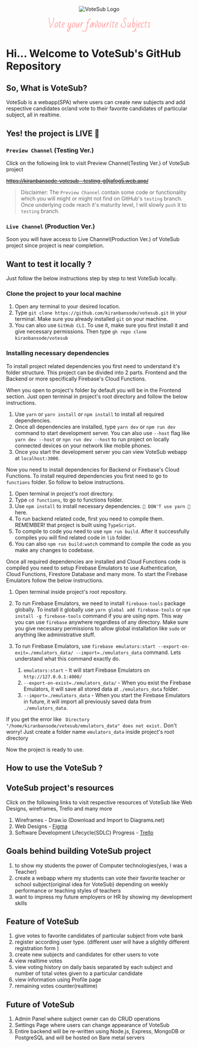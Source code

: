 <p align="center">
<img  width="550px"src="https://github.com/kiranbansode/votesub/blob/testing/src/assets/svg/logo.votesub.darker.svg" alt="VoteSub Logo">
</p>

<p align="center">
<img width="275px" src="https://github.com/kiranbansode/votesub/blob/testing/src/assets/svg/caption.votesub.svg" alt="VoteSub Logo">
</p>

# Hi... Welcome to VoteSub's GitHub Repository

## So, What is VoteSub?

VoteSub is a webapp(SPA) where users can create new subjects and add respective candidates or/and vote to their favorite candidates of particular subject, all in realtime.

## Yes! the project is LIVE 🔴

### `Preview Channel` (Testing Ver.)

Click on the following link to visit Preview Channel(Testing Ver.) of VoteSub project <br/>

~~https://kiranbansode-votesub--testing-g9jafog5.web.app/~~

> Disclaimer: The `Preview Channel` contain some code or functionality which you will might or might not find on GitHub's `testing` branch. Once underlying code reach it's maturity level, I will slowly `push` it to `testing` branch.

### `Live Channel` (Production Ver.)

Soon you will have access to Live Channel(Production Ver.) of VoteSub project since project is near completion.

## Want to test it locally ?

Just follow the below instructions step by step to test VoteSub locally.

### Clone the project to your local machine

1. Open any terminal to your desired location.
2. Type `git clone https://github.com/kiranbansode/votesub.git` in your terminal. Make sure you already installed `git` on your machine.
3. You can also use `GitHub CLI`. To use it, make sure you first install it and give necessary permissions. Then type `gh repo clone kiranbansode/votesub`

### Installing necessary dependencies

To install project related dependencies you first need to understand it's folder structure. This project can be divided into 2 parts. Frontend and the Backend or more specifically Firebase's Cloud Functions.

When you open to project's folder by default you will be in the Frontend section. Just open terminal in project's root directory
and follow the below instructions.

1. Use `yarn` or `yarn install` or `npm install` to install all required dependencies.
2. Once all dependencies are installed, type `yarn dev` or `npm run dev` command to start development server. You can also use `--host` flag like `yarn dev --host` or `npn run dev --host` to run project on locally connected devices on your network like mobile phones.
3. Once you start the development server you can view VoteSub webapp at `localhost:3000`.

Now you need to install dependencies for Backend or Firebase's Cloud Functions. To install required dependencies you first need to go to `functions` folder. So follow to below instructions.

1. Open terminal in project's root directory.
2. Type `cd functions`, to go to functions folder.
3. Use `npm install` to install necessary dependencies. `🛑 DON'T use yarn 🛑` here.
4. To run backend related code, first you need to compile them. REMEMBER! that project is built using `TypeScript`.
5. To compile to code you need to use `npm run build`. After it successfully compiles you will find related code in `lib` folder.
6. You can also `npm run build:watch` command to compile the code as you make any changes to codebase.

Once all required dependencies are installed and Cloud Functions code is compiled you need to setup Firebase Emulators to use Authentication, Cloud Functions, Firestore Database and many more. To start the Firebase Emulators follow the below instructions.

1. Open terminal inside project's root repository.
2. To run Firebase Emulators, we need to install `firebase-tools` package globally. To install it globally use `yarn global add firebase-tools` or `npm install -g firebase-tools` command if you are using npm. This way you can use `firebase` anywhere regardless of any directory. Make sure you give necessary permissions to allow global installation like `sudo` or anything like administrative stuff.
3. To run Firebase Emulators, use `firebase emulators:start --export-on-exit=./emulators_data/ --import=./emulators_data` command. Lets understand what this command exactly do.

    1. `emulators:start` - It will start Firebase Emulators on `http://127.0.0.1:4000/`
    2. `--export-on-exist=./emulators_data/` - When you exist the Firebase Emulators, it will save all stored data at `./emulators_data` folder.
    3. `--import=./emulators_data` - When you start the Firebase Emulators in future, it will import all previously saved data from `./emulators_data`.

If you get the error like ` Directory "/home/kiranbansode/votesub/emulators_data" does not exist.` Don't worry! Just create a folder name `emulators_data` inside project's root directory

Now the project is ready to use.

## How to use the VoteSub ?

## VoteSub project's resources

Click on the following links to visit respective resources of VoteSub like Web Designs, wireframes, Trello and many more

1. Wireframes - Draw.io (Download and Import to Diagrams.net)
2. Web Designs - [Figma](https://www.figma.com/file/ibh6SGKzcY9jgaTqusZy7b/VoteSub?node-id=0%3A1&t=ORjBKFnRpITWmJ6e-1)
3. Software Development Lifecycle(SDLC) Progress - [Trello](https://trello.com/b/dPmDCweY)

## Goals behind building VoteSub project

1. to show my students the power of Computer technologies(yes, I was a Teacher)
2. create a webapp where my students can vote their favorite teacher or school subject(original idea for VoteSub) depending on weekly performance or teaching styles of teachers
3. want to impress my future employers or HR by showing my development skills

## Feature of VoteSub

1. give votes to favorite candidates of particular subject from vote bank
2. register according user type. (different user will have a slightly different registration form )
3. create new subjects and candidates for other users to vote
4. view realtime votes
5. view voting history on daily basis separated by each subject and number of total votes given to a particular candidate
6. view information using Profile page
7. remaining votes counter(realtime)

## Future of VoteSub

1. Admin Panel where subject owner can do CRUD operations
2. Settings Page where users can change appearance of VoteSub
3. Entire backend will be re-written using Node.js, Express, MongoDB or PostgreSQL and will be hosted on Bare metal servers

